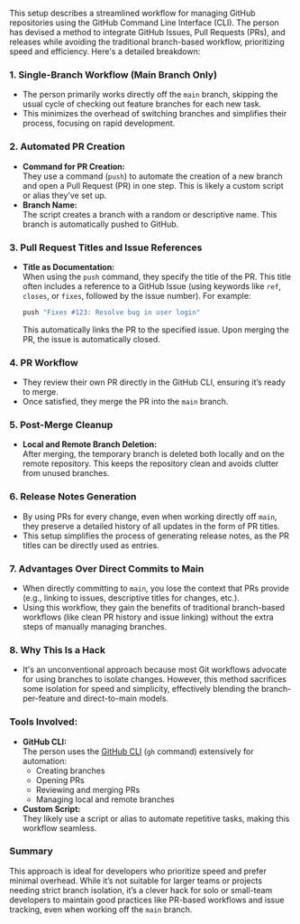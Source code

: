 This setup describes a streamlined workflow for managing GitHub repositories using the GitHub Command Line Interface (CLI). The person has devised a method to integrate GitHub Issues, Pull Requests (PRs), and releases while avoiding the traditional branch-based workflow, prioritizing speed and efficiency. Here's a detailed breakdown:

### 1. **Single-Branch Workflow (Main Branch Only)**
   - The person primarily works directly off the `main` branch, skipping the usual cycle of checking out feature branches for each new task.
   - This minimizes the overhead of switching branches and simplifies their process, focusing on rapid development.

### 2. **Automated PR Creation**
   - **Command for PR Creation:**  
     They use a command (`push`) to automate the creation of a new branch and open a Pull Request (PR) in one step. This is likely a custom script or alias they’ve set up.
   - **Branch Name:**  
     The script creates a branch with a random or descriptive name. This branch is automatically pushed to GitHub.

### 3. **Pull Request Titles and Issue References**
   - **Title as Documentation:**  
     When using the `push` command, they specify the title of the PR. This title often includes a reference to a GitHub Issue (using keywords like `ref`, `closes`, or `fixes`, followed by the issue number). For example:
     ```bash
     push "Fixes #123: Resolve bug in user login"
     ```
     This automatically links the PR to the specified issue. Upon merging the PR, the issue is automatically closed.

### 4. **PR Workflow**
   - They review their own PR directly in the GitHub CLI, ensuring it’s ready to merge.
   - Once satisfied, they merge the PR into the `main` branch.

### 5. **Post-Merge Cleanup**
   - **Local and Remote Branch Deletion:**  
     After merging, the temporary branch is deleted both locally and on the remote repository. This keeps the repository clean and avoids clutter from unused branches.

### 6. **Release Notes Generation**
   - By using PRs for every change, even when working directly off `main`, they preserve a detailed history of all updates in the form of PR titles.
   - This setup simplifies the process of generating release notes, as the PR titles can be directly used as entries.

### 7. **Advantages Over Direct Commits to Main**
   - When directly committing to `main`, you lose the context that PRs provide (e.g., linking to issues, descriptive titles for changes, etc.).
   - Using this workflow, they gain the benefits of traditional branch-based workflows (like clean PR history and issue linking) without the extra steps of manually managing branches.

### 8. **Why This Is a Hack**
   - It's an unconventional approach because most Git workflows advocate for using branches to isolate changes. However, this method sacrifices some isolation for speed and simplicity, effectively blending the branch-per-feature and direct-to-main models.

### **Tools Involved:**
- **GitHub CLI:**  
  The person uses the [GitHub CLI](https://cli.github.com/) (`gh` command) extensively for automation:
  - Creating branches
  - Opening PRs
  - Reviewing and merging PRs
  - Managing local and remote branches
- **Custom Script:**  
  They likely use a script or alias to automate repetitive tasks, making this workflow seamless.

### **Summary**
This approach is ideal for developers who prioritize speed and prefer minimal overhead. While it’s not suitable for larger teams or projects needing strict branch isolation, it’s a clever hack for solo or small-team developers to maintain good practices like PR-based workflows and issue tracking, even when working off the `main` branch.
